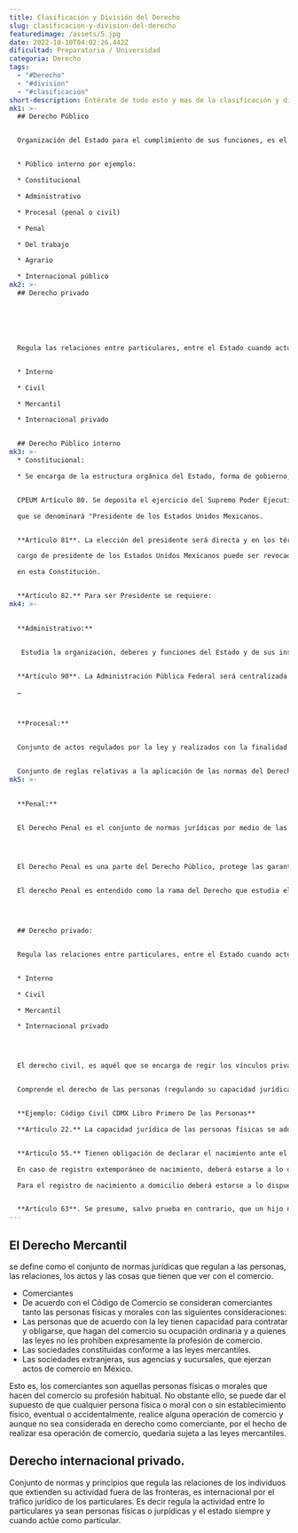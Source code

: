 ```yaml
---
title: Clasificación y División del Derecho
slug: clasificacion-y-division-del-derecho
featuredimage: /assets/5.jpg
date: 2022-10-10T04:02:26.442Z
dificultad: Preparatoria / Universidad
categoria: Derecho
tags:
  - "#Derecho"
  - "#division"
  - "#clasificacion"
short-description: Entérate de todo esto y mas de la clasificación y división de derecho
mk1: >-
  ## Derecho Público


  Organización del Estado para el cumplimiento de sus funciones, es el que regula las relaciones del Estado con: los demás Estados, con Organizaciones Públicas o con los Individuos, cuando actúa como autoridad. 


  * Público interno por ejemplo:

  * Constitucional

  * Administrativo

  * Procesal (penal o civil)

  * Penal

  * Del trabajo

  * Agrario

  * Internacional público
mk2: >-
  ## Derecho privado






  Regula las relaciones entre particulares, entre el Estado cuando actúa como un particular.


  * Interno

  * Civil

  * Mercantil

  * Internacional privado


  ## Derecho Público interno
mk3: >-
  * Constitucional:

  * Se encarga de la estructura orgánica del Estado, forma de gobierno, órganos, funciones, atribuciones y relaciones entre ellos.


  CPEUM Artículo 80. Se deposita el ejercicio del Supremo Poder Ejecutivo de la Unión en un solo individuo,

  que se denominará "Presidente de los Estados Unidos Mexicanos.


  **Artículo 81**. La elección del presidente será directa y en los términos que disponga la ley electoral. El

  cargo de presidente de los Estados Unidos Mexicanos puede ser revocado en los términos establecidos

  en esta Constitución.


  **Artículo 82.** Para ser Presidente se requiere:
mk4: >-
  

  **Administrativo:**


   Estudia la organización, deberes y funciones del Estado y de sus instituciones. El derecho administrativo está vinculado a la Administración Pública como campo de estudio – 


  **Artículo 90**. La Administración Pública Federal será centralizada y paraestatal conforme a la Ley Orgánica que expida el Congreso, que distribuirá los negocios del orden administrativo de la Federación que estarán a cargo de las Secretarías de Estado y definirá las bases generales de creación de las entidades paraestatales y la intervención del Ejecutivo Federal en su operación…

  …



  **Procesal:**


  Conjunto de actos regulados por la ley y realizados con la finalidad de alcanzar la aplicación judicial del derecho objetivo y la satisfacción consiguiente del interés legalmente tutelado en el caso concreto.


  Conjunto de reglas relativas a la aplicación de las normas del Derecho a casos particulares, ya sea con el fin de esclarecer una situación jurídica dudosa o que los tribunales declaren la existencia de determinadas obligaciones y que en determinado caso se haga efectiva.
mk5: >-
  

  **Penal:**


  El Derecho Penal es el conjunto de normas jurídicas por medio de las cuales el Estado define las conductas u omisiones que constituyen delitos, así como las penas y/o medidas de seguridad para sancionar a quienes incurren en la comisión de esos delitos.




  El Derecho Penal es una parte del Derecho Público, protege las garantías individuales a través de la imposición de penas a quiénes realizan actos u omiten acciones establecidas en la ley. Utiliza conceptos como delito, pena, medidas de seguridad para determinar su acto de competencia. 


  El derecho Penal es entendido como la rama del Derecho que estudia el fenómeno criminal, el delito, el delincuente y la pena. Se ubica como rama del Derecho público, porque protege los bienes jurídicos de los ataques que los afectan y con ello lesionan la seguridad jurídica. Regula los delitos que ejercen los sujetos contra otros afectando su integridad y la vida misma. 

  ﻿


  ## Derecho privado:


  Regula las relaciones entre particulares, entre el Estado cuando actúa como un particular.


  * Interno

  * Civil

  * Mercantil

  * Internacional privado




  El derecho civil, es aquél que se encarga de regir los vínculos privados que las personas establecen entre ellas. Está formado por las reglas jurídicas que articulan las relaciones patrimoniales o personales entre individuos (personas físicas o personas jurídicas). La finalidad del derecho civil es preservar los intereses del sujeto a nivel patrimonial y moral.


  Comprende el derecho de las personas (regulando su capacidad jurídica), el derecho de familia, el derecho de bienes, el derecho de las obligaciones y los contratos, el derecho de sucesiones y las normas de responsabilidad civil


  **Ejemplo: Código Civil CDMX Libro Primero De las Personas**

  **Artículo 22.** La capacidad jurídica de las personas físicas se adquiere por el nacimiento y se pierde por la muerte; pero desde el momento en que un individuo es concebido, entra bajo la protección de la ley y se le tiene por nacido para los efectos declarados en el presente Código.


  **Artículo 55.** Tienen obligación de declarar el nacimiento ante el Juez del Registro Civil de su elección, el padre y la madre o cualquiera de ellos; a falta de éstos, los ascendientes en línea recta, colaterales iguales en segundo grado y colaterales desiguales ascendentes en tercer grado dentro de los seis meses siguientes a la fecha en que ocurrió aquél.

  En caso de registro extemporáneo de nacimiento, deberá estarse a lo que disponga el Reglamento del Registro Civil.

  Para el registro de nacimiento a domicilio deberá estarse a lo dispuesto en el Reglamento del Registro Civil.


  **Artículo 63**. Se presume, salvo prueba en contrario, que un hijo nacido en matrimonio es hijo de los cónyuges
---
```

## El Derecho Mercantil

 se define como el conjunto de normas jurídicas que regulan a las personas, las relaciones, los actos y las cosas que tienen que ver con el comercio.

* Comerciantes
* De acuerdo con el Código de Comercio se consideran comerciantes tanto las personas físicas y morales con las siguientes consideraciones:
* Las personas que de acuerdo con la ley tienen capacidad para contratar y obligarse, que hagan del comercio su ocupación ordinaria y a quienes las leyes no les prohíben expresamente la profesión de comercio.
* Las sociedades constituidas conforme a las leyes mercantiles.
* Las sociedades extranjeras, sus agencias y sucursales, que ejerzan actos de comercio en México.

Esto es, los comerciantes son aquellas personas físicas o morales que hacen del comercio su profesión habitual. No obstante ello, se puede dar el supuesto de que cualquier persona física o moral con o sin establecimiento físico, eventual o accidentalmente, realice alguna operación de comercio y aunque no sea considerada en derecho como comerciante, por el hecho de realizar esa operación de comercio, quedaría sujeta a las leyes mercantiles.



## Derecho internacional privado. 


Conjunto de normas y principios que regula las relaciones de los individuos que extienden su actividad fuera de las fronteras, es internacional por el tráfico jurídico de los particulares.
Es decir regula la actividad entre lo particulares ya sean personas físicas o jurpidicas y el estado siempre y cuando actúe como particular.
